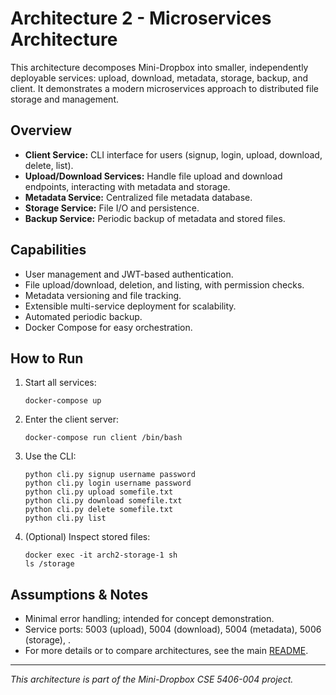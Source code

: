 # Architecture 2 - Microservices Architecture

This architecture decomposes Mini-Dropbox into smaller, independently deployable services: upload, download, metadata, storage, backup, and client. It demonstrates a modern microservices approach to distributed file storage and management.

## Overview

- **Client Service:** CLI interface for users (signup, login, upload, download, delete, list).
- **Upload/Download Services:** Handle file upload and download endpoints, interacting with metadata and storage.
- **Metadata Service:** Centralized file metadata database.
- **Storage Service:** File I/O and persistence.
- **Backup Service:** Periodic backup of metadata and stored files.


## Capabilities

- User management and JWT-based authentication.
- File upload/download, deletion, and listing, with permission checks.
- Metadata versioning and file tracking.
- Extensible multi-service deployment for scalability.
- Automated periodic backup.
- Docker Compose for easy orchestration.

## How to Run

1. Start all services:
   ```
   docker-compose up
   ```
2. Enter the client server:
   ```
   docker-compose run client /bin/bash
   ```
3. Use the CLI:
   ```
   python cli.py signup username password
   python cli.py login username password
   python cli.py upload somefile.txt
   python cli.py download somefile.txt
   python cli.py delete somefile.txt
   python cli.py list
   ```
4. (Optional) Inspect stored files:
   ```
   docker exec -it arch2-storage-1 sh
   ls /storage
   ```

## Assumptions & Notes

- Minimal error handling; intended for concept demonstration.
- Service ports: 5003 (upload), 5004 (download), 5004 (metadata), 5006 (storage), .
- For more details or to compare architectures, see the main [README](../README.md).

---

_This architecture is part of the Mini-Dropbox CSE 5406-004 project._